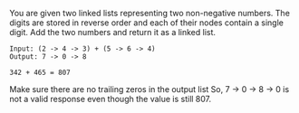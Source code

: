 You are given two linked lists representing two non-negative numbers. The digits are stored in reverse order and each of their nodes contain a single digit. Add the two numbers and return it as a linked list.

```
Input: (2 -> 4 -> 3) + (5 -> 6 -> 4)
Output: 7 -> 0 -> 8

342 + 465 = 807
```
Make sure there are no trailing zeros in the output list
So, 7 -> 0 -> 8 -> 0 is not a valid response even though the value is still 807.